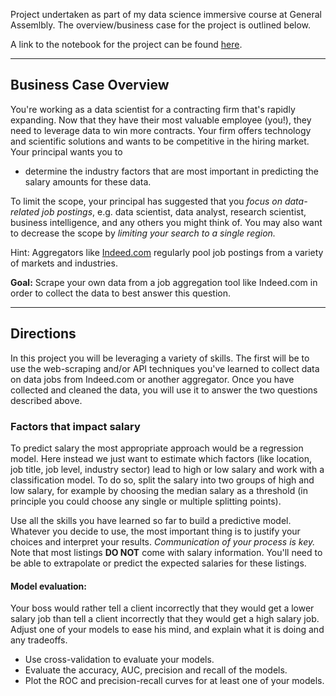
Project undertaken as part of my data science immersive course at General Assemlbly. The overview/business case for the project is outlined below.

A link to the notebook for the project can be found [here](https://nbviewer.jupyter.org/github/markjpjones/projects/blob/master/indeed%20salary%20analysis/starter_code.ipynb).

--- 


## Business Case Overview

You're working as a data scientist for a contracting firm that's rapidly expanding. Now that they have their most valuable employee (you!), they need to leverage data to win more contracts. Your firm offers technology and scientific solutions and wants to be competitive in the hiring market. Your principal wants you to

   - determine the industry factors that are most important in predicting the salary amounts for these data.

To limit the scope, your principal has suggested that you *focus on data-related job postings*, e.g. data scientist, data analyst, research scientist, business intelligence, and any others you might think of. You may also want to decrease the scope by *limiting your search to a single region.*

Hint: Aggregators like [Indeed.com](https://www.indeed.com) regularly pool job postings from a variety of markets and industries.

**Goal:** Scrape your own data from a job aggregation tool like Indeed.com in order to collect the data to best answer this question.

---

## Directions

In this project you will be leveraging a variety of skills. The first will be to use the web-scraping and/or API techniques you've learned to collect data on data jobs from Indeed.com or another aggregator. Once you have collected and cleaned the data, you will use it to answer the two questions described above.

### Factors that impact salary

To predict salary the most appropriate approach would be a regression model.
Here instead we just want to estimate which factors (like location, job title, job level, industry sector) lead to high or low salary and work with a classification model. To do so, split the salary into two groups of high and low salary, for example by choosing the median salary as a threshold (in principle you could choose any single or multiple splitting points).

Use all the skills you have learned so far to build a predictive model.
Whatever you decide to use, the most important thing is to justify your choices and interpret your results. *Communication of your process is key.* Note that most listings **DO NOT** come with salary information. You'll need to be able to extrapolate or predict the expected salaries for these listings.


#### Model evaluation:

Your boss would rather tell a client incorrectly that they would get a lower salary job than tell a client incorrectly that they would get a high salary job. Adjust one of your models to ease his mind, and explain what it is doing and any tradeoffs.


- Use cross-validation to evaluate your models.
- Evaluate the accuracy, AUC, precision and recall of the models.
- Plot the ROC and precision-recall curves for at least one of your models.
